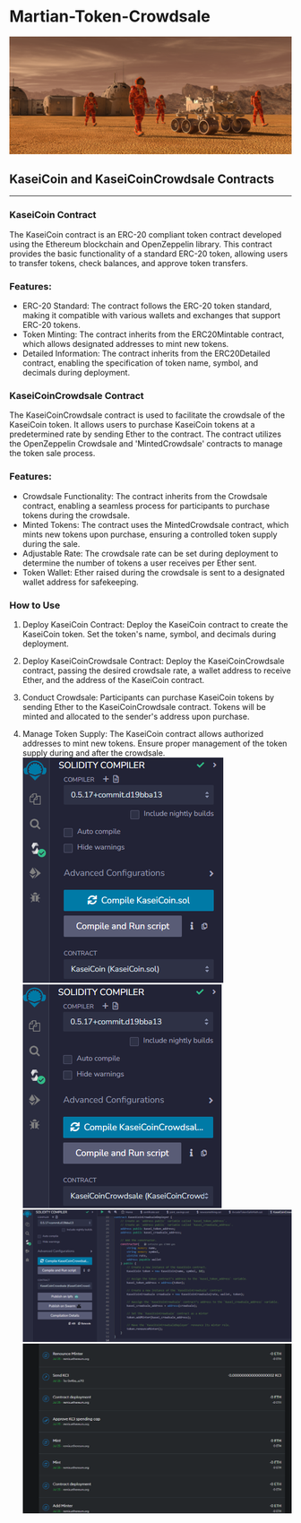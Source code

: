 # Martian-Token-Crowdsale
![alt=""](Images/application-image.png)
## KaseiCoin and KaseiCoinCrowdsale Contracts
___
### KaseiCoin Contract
The KaseiCoin contract is an ERC-20 compliant token contract developed using the Ethereum blockchain and OpenZeppelin library. This contract provides the basic functionality of a standard ERC-20 token, allowing users to transfer tokens, check balances, and approve token transfers.

### Features:
* ERC-20 Standard: The contract follows the ERC-20 token standard, making it compatible with various wallets and exchanges that support ERC-20 tokens.
* Token Minting: The contract inherits from the ERC20Mintable contract, which allows designated addresses to mint new tokens.
* Detailed Information: The contract inherits from the ERC20Detailed contract, enabling the specification of token name, symbol, and decimals during deployment.
### KaseiCoinCrowdsale Contract
The KaseiCoinCrowdsale contract is used to facilitate the crowdsale of the KaseiCoin token. It allows users to purchase KaseiCoin tokens at a predetermined rate by sending Ether to the contract. The contract utilizes the OpenZeppelin Crowdsale and 'MintedCrowdsale' contracts to manage the token sale process.

### Features:
* Crowdsale Functionality: The contract inherits from the Crowdsale contract, enabling a seamless process for participants to purchase tokens during the crowdsale.
* Minted Tokens: The contract uses the MintedCrowdsale contract, which mints new tokens upon purchase, ensuring a controlled token supply during the sale.
* Adjustable Rate: The crowdsale rate can be set during deployment to determine the number of tokens a user receives per Ether sent.
* Token Wallet: Ether raised during the crowdsale is sent to a designated wallet address for safekeeping.
### How to Use
1. Deploy KaseiCoin Contract: Deploy the KaseiCoin contract to create the KaseiCoin token. Set the token's name, symbol, and decimals during deployment.

2. Deploy KaseiCoinCrowdsale Contract: Deploy the KaseiCoinCrowdsale contract, passing the desired crowdsale rate, a wallet address to receive Ether, and the address of the KaseiCoin contract.

3. Conduct Crowdsale: Participants can purchase KaseiCoin tokens by sending Ether to the KaseiCoinCrowdsale contract. Tokens will be minted and allocated to the sender's address upon purchase.

4. Manage Token Supply: The KaseiCoin contract allows authorized addresses to mint new tokens. Ensure proper management of the token supply during and after the crowdsale.
![alt=""](Images/KaseiCoin.png)
![alt=""](Images/Crowdsale.png)
![alt=""](Images/Deployer.png)
![alt=""](Images/use1.png)
